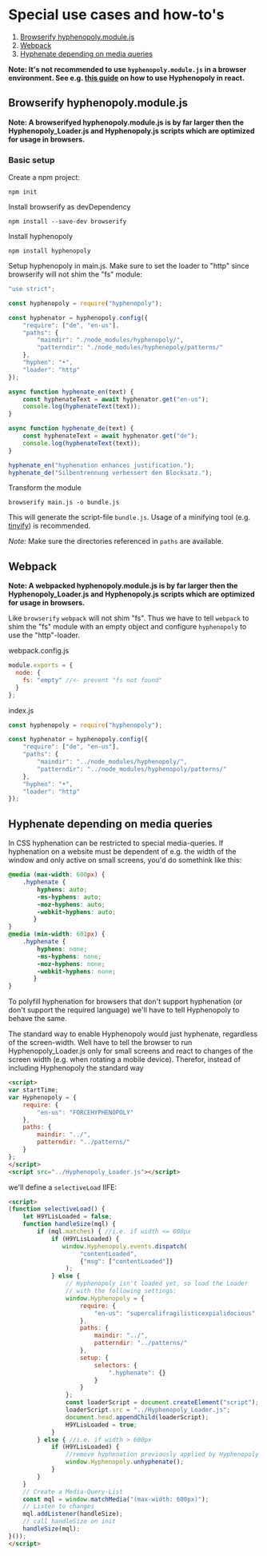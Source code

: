 # Special use cases and how-to's

1. [Browserify hyphenopoly.module.js](https://github.com/mnater/Hyphenopoly/wiki/Special-use-cases#browserify-hyphenopolymodulejs)
2. [Webpack](https://github.com/mnater/Hyphenopoly/wiki/Special-use-cases#webpack)
3. [Hyphenate depending on media queries](https://github.com/mnater/Hyphenopoly/wiki/Special-use-cases#hyphenate-depending-on-media-queries)

__Note: It's not recommended to use `hyphenopoly.module.js` in a browser environment. See e.g. [this guide](https://github.com/mnater/Hyphenopoly/wiki/Hyphenators#use-case-hyphenopoly-in-react) on how to use Hyphenopoly in react.__

## Browserify hyphenopoly.module.js
__Note: A browserifyed hyphenopoly.module.js is by far larger then the Hyphenopoly_Loader.js and Hyphenopoly.js scripts which are optimized for usage in browsers.__

### Basic setup
Create a npm project:
````Shell
npm init
````

Install browserify as devDependency
````Shell
npm install --save-dev browserify
````

Install hyphenopoly
````Shell
npm install hyphenopoly
````

Setup hyphenopoly in main.js. Make sure to set the loader to "http" since browserify will not shim the "fs" module:
````javascript
"use strict";

const hyphenopoly = require("hyphenopoly");

const hyphenator = hyphenopoly.config({
    "require": ["de", "en-us"],
    "paths": {
        "maindir": "./node_modules/hyphenopoly/",
        "patterndir": "./node_modules/hyphenopoly/patterns/"
    },
    "hyphen": "•",
    "loader": "http"
});

async function hyphenate_en(text) {
    const hyphenateText = await hyphenator.get("en-us");
    console.log(hyphenateText(text));
}

async function hyphenate_de(text) {
    const hyphenateText = await hyphenator.get("de");
    console.log(hyphenateText(text));
}

hyphenate_en("hyphenation enhances justification.");
hyphenate_de("Silbentrennung verbessert den Blocksatz.");
````

Transform the module
````Shell
browserify main.js -o bundle.js
````
This will generate the script-file `bundle.js`. Usage of a minifying tool (e.g. [tinyify](https://github.com/browserify/tinyify)) is recommended.

_Note:_ Make sure the directories referenced in `paths` are available.

## Webpack
__Note: A webpacked hyphenopoly.module.js is by far larger then the Hyphenopoly_Loader.js and Hyphenopoly.js scripts which are optimized for usage in browsers.__

Like `browserify` `webpack` will not shim "fs". Thus we have to tell `webpack` to shim the "fs" module with an empty object and configure `hyphenopoly` to use the "http"-loader.

webpack.config.js
````javascript
module.exports = {
  node: {
    fs: "empty" //<- prevent "fs not found"
  }
};
````

index.js
````javascript
const hyphenopoly = require("hyphenopoly");

const hyphenator = hyphenopoly.config({
    "require": ["de", "en-us"],
    "paths": {
        "maindir": "../node_modules/hyphenopoly/",
        "patterndir": "../node_modules/hyphenopoly/patterns/"
    },
    "hyphen": "•",
    "loader": "http"
});
````

## Hyphenate depending on media queries
In CSS hyphenation can be restricted to special media-queries. If hyphenation on a website must be dependent of e.g. the width of the window and only active on small screens, you'd do somethink like this:
````css
@media (max-width: 600px) {
    .hyphenate {
        hyphens: auto;
        -ms-hyphens: auto;
        -moz-hyphens: auto;
        -webkit-hyphens: auto;
       }
}
@media (min-width: 601px) {
    .hyphenate {
        hyphens: none;
        -ms-hyphens: none;
        -moz-hyphens: none;
        -webkit-hyphens: none;
       }
}
````
To polyfill hyphenation for browsers that don't support hyphenation (or don't support the required language) we'll have to tell Hyphenopoly to behave the same.

The standard way to enable Hyphenopoly would just hyphenate, regardless of the screen-width. Well have to tell the browser to run Hyphenopoly_Loader.js only for small screens and react to changes of the screen width (e.g. when rotating a mobile device). Therefor, instead of including Hyphenopoly the standard way
````html
<script>
var startTime;
var Hyphenopoly = {
    require: {
        "en-us": "FORCEHYPHENOPOLY"
    },
    paths: {
        maindir: "../",
        patterndir: "../patterns/"
    }
};
</script>
<script src="../Hyphenopoly_Loader.js"></script>
````

 we'll define a `selectiveLoad` IIFE:

````html
<script>
(function selectiveLoad() {
    let H9YLisLoaded = false;
    function handleSize(mql) {
        if (mql.matches) { //i.e. if width <= 600px
            if (H9YLisLoaded) {
               window.Hyphenopoly.events.dispatch(
                    "contentLoaded",
                    {"msg": ["contentLoaded"]}
                );
            } else {
                // Hyphenopoly isn't loaded yet, so load the Loader
                // with the following settings:
                window.Hyphenopoly = {
                    require: {
                        "en-us": "supercalifragilisticexpialidocious"
                    },
                    paths: {
                        maindir: "../",
                        patterndir: "../patterns/"
                    },
                    setup: {
                        selectors: {
                            ".hyphenate": {}
                        }
                    }
                };
                const loaderScript = document.createElement("script");
                loaderScript.src = "../Hyphenopoly_Loader.js";
                document.head.appendChild(loaderScript);
                H9YLisLoaded = true;
            }
        } else { //i.e. if width > 600px
            if (H9YLisLoaded) {
                //remove hyphenation previously applied by Hyphenopoly
                window.Hyphenopoly.unhyphenate();
            }
        }
    }
    // Create a Media-Query-List
    const mql = window.matchMedia("(max-width: 600px)");
    // Listen to changes
    mql.addListener(handleSize);
    // call handleSize on init
    handleSize(mql);
}());
</script>
````